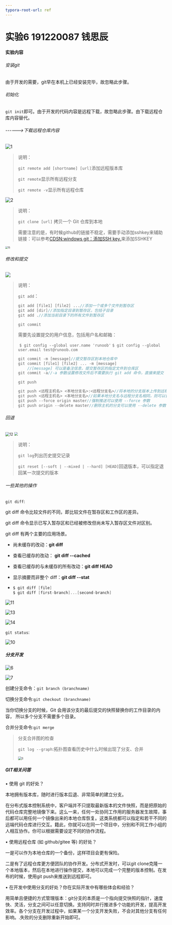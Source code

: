 ```yaml
---
typora-root-url: ref
---
```


# 实验6 191220087 钱思辰

#### 实验内容

###### 安装git

由于开发的需要，git早在本机上已经安装完毕，故忽略此步骤。

###### 初始化

`git init`即可。由于开发的代码内容是远程下载，故忽略此步骤。由下载远程仓库内容替代。

###### ------>下载远程仓库内容

![1](1.png)

> 说明：
>
> `git remote add [shortname] [url]`添加远程版本库
>
> `git remote`显示所有远程分支
>
> `git remote -v`显示所有远程仓库

![2](2.png)

> 说明：
>
> `git clone [url]` 拷贝一个 Git 仓库到本地
>
> 需要注意的是，有时候github的链接不稳定，需要手动添加sshkey来辅助链接：可以参考[CDSN:windows git：添加SSH key.](https://blog.csdn.net/weixin_43344725/article/details/83388291)来添加SSHKEY

<img src="15.png" alt="15" style="zoom: 50%;" />

###### 修改和提交

![](4.png)

> 说明：
>
> `git add`：
>
> ```c
> git add [file1] [file2] ...//添加一个或多个文件到暂存区
> git add [dir]//添加指定目录到暂存区，包括子目录
> git add .//添加当前目录下的所有文件到暂存区
> ```
>
> `git commit`
>
> 需要先设置提交的用户信息，包括用户名和邮箱：
>
> ​	`$ git config --global user.name 'runoob'`
> ​	`$ git config --global user.email test@runoob.com`
>
> ```c
> git commit -m [message]//提交暂存区到本地仓库中
> git commit [file1] [file2] ... -m [message]
>     //[message] 可以是备注信息，提交暂存区的指定文件到仓库区
> git commit -a//-a 参数设置修改文件后不需要执行 git add 命令，直接来提交
> ```
>
> `git push`
>
> ```c
> git push <远程主机名> <本地分支名>:<远程分支名>//将本地的分支版本上传到远程并合并
> git push <远程主机名> <本地分支名>//如果本地分支名与远程分支名相同，则可以省略冒号
> git push --force origin master//强制推送可以使用 --force 参数
> git push origin --delete master//删除主机的分支可以使用 --delete 参数
> ```

###### 回退

<img src="12.png" alt="12" style="zoom: 80%;" />

<img src="5.png" style="zoom:67%;" />

> 说明：
>
> `git log`列出历史提交记录
>
> `git reset [--soft | --mixed | --hard] [HEAD]`回退版本，可以指定退回某一次提交的版本

###### 一些其他的操作

`git diff`:

git diff 命令比较文件的不同，即比较文件在暂存区和工作区的差异。

git diff 命令显示已写入暂存区和已经被修改但尚未写入暂存区文件对区别。

git diff 有两个主要的应用场景。

- 尚未缓存的改动：**git diff**

- 查看已缓存的改动： **git diff --cached**

- 查看已缓存的与未缓存的所有改动：**git diff HEAD**

- 显示摘要而非整个 diff：**git diff --stat**

- ```c
  $ git diff [file]
  $ git diff [first-branch]...[second-branch]
  ```

![11](11.png)

![13](13.png)

![14](14.png)

`git status`:

![10](10.png)

##### 分支开发

![6](6.png)

![7](8.png)

创建分支命令：`git branch (branchname)`

切换分支命令:`git checkout (branchname)`

当你切换分支的时候，Git 会用该分支的最后提交的快照替换你的工作目录的内容， 所以多个分支不需要多个目录。

合并分支命令:`git merge` 

> 分支合并图的检查
>
> `git log --graph`:拓扑图查看历史中什么时候出现了分支、合并
>
> <img src="7.png" alt="8" style="zoom: 67%;" />

##### GIT相关问答

• 使用 git 的好处？

本地拥有版本库，随时进行版本后退、非常简单的建立分支。

在分布式版本控制系统中，客户端并不只提取最新版本的文件快照，而是把原始的代码仓库完整地镜像下来。这么一来，任何一处协同工作用的服务器发生故障，事后都可以用任何一个镜像出来的本地仓库恢复。这类系统都可以指定和若干不同的远端代码仓库进行交互。籍此，你就可以在同一个项目中，分别和不同工作小组的人相互协作。你可以根据需要设定不同的协作流程。

 • 使用远程仓库 (如 github/gitee 等) 的好处？

一是可以作为本地仓库的一个备份，这样项目会更有保险。 

二是有了远程仓库更方便团队的协作开发。分布式开发时，可以git clone克隆一个本地版本，然后在本地进行操作提交，本地可以完成一个完整的版本控制。在发布的时候，使用git push来推送到远程即可。

 • 在开发中使用分支的好处？你在实际开发中有哪些体会和经验？

用简单且便捷的方式管理版本：git分支的本质是一个指向提交快照的指针，速度快、灵活，分支之间可以任意切换。支持同时并行推进多个功能的开发，提高开发效率。各个分支在开发过程中，如果某一个分支开发失败，不会对其他分支有任何影响。.失败的分支删除重新开始即可。

